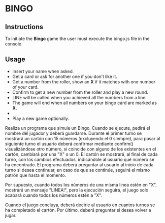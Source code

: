 # BINGO

## Instructions

To initiate the **Bingo** game the user must execute the bingo.js file in the console.

## Usage

- Insert your name when asked.
- Get a card or ask for another one if you don't like it.
- Get a number from the roller, show an **X** if it matches with one number of your card.
- Confirm to get a new number from the roller and play a new round.
- LINE will be called when you achieved all the numbers from a line.
- The game will end when all numbers on your bingo card are marked as **X**.
- 
- Play a new game optionally.





Realiza un programa que simule un Bingo. Cuando se ejecute, pedirá el nombre del jugador y 
deberá guardarse. Durante el primer turno se mostrará un cartón con 15 números (excluyendo el 0 siempre),
 para pasar al siguiente turno el usuario deberá confirmar mediante confirm() visualizándose otro número,
  si coincide con alguno de los existentes en el cartón, cambiará por una "X" o un 0. 
  El cartón se mostrará, al final de cada turno, con los cambios efectuados, indicándole al usuario 
  qué número se ha encontrado. El programa deberá preguntar al usuario al inicio de cada turno si 
  desea continuar, en caso de que se continúe, seguirá el mismo patrón que hasta el momento.

Por supuesto, cuando todos los números de una misma linea estén en "X", mostrará un mensaje "LINEA!",
 pero la ejecución seguirá, el juego solo acabará cuando todos los números estén a "X".

Cuando el juego concluya, deberá decirle al usuario en cuantos turnos se ha completado el cartón.
 Por último, deberá preguntar si desea volver a jugar.